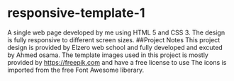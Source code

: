 # responsive-template-1
A single web page developed by me using HTML 5 and CSS 3. The design is fully responsive to  different screen sizes.
##Project Notes
This project design is provided by Elzero web school and fully developed and excuted by Ahmed osama.
The template images used in this project is mostly provided by https://freepik.com and have a free license to use
The icons is imported from the free Font Awesome liberary.
